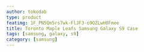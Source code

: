 ```yaml
---
author: tokodab
type: product
featimg: 1F_PN5Qm5rs7wk-FlJF3-o9QZLwH0Fmee
title: Toronto Maple Leafs Samsung Galaxy S9 Case
tags: [samsung, galaxy, s9]
category: [samsung]
---
```

